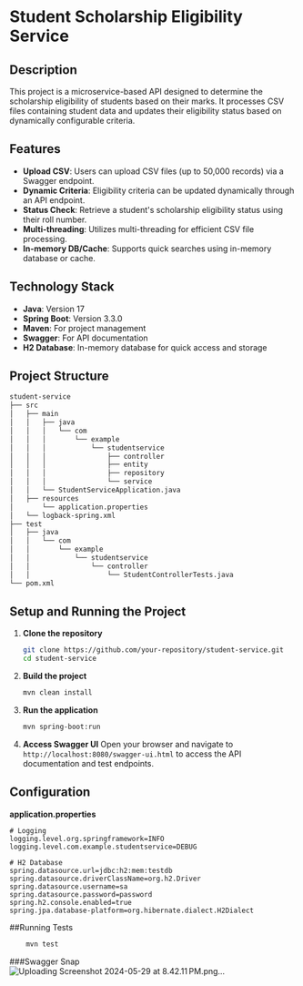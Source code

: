 # Student Scholarship Eligibility Service

## Description
This project is a microservice-based API designed to determine the scholarship eligibility of students based on their marks. It processes CSV files containing student data and updates their eligibility status based on dynamically configurable criteria.

## Features
- **Upload CSV**: Users can upload CSV files (up to 50,000 records) via a Swagger endpoint.
- **Dynamic Criteria**: Eligibility criteria can be updated dynamically through an API endpoint.
- **Status Check**: Retrieve a student's scholarship eligibility status using their roll number.
- **Multi-threading**: Utilizes multi-threading for efficient CSV file processing.
- **In-memory DB/Cache**: Supports quick searches using in-memory database or cache.

## Technology Stack
- **Java**: Version 17
- **Spring Boot**: Version 3.3.0
- **Maven**: For project management
- **Swagger**: For API documentation
- **H2 Database**: In-memory database for quick access and storage

## Project Structure
```bash
student-service
├── src
│   ├── main
│   │   ├── java
│   │   │   └── com
│   │   │       └── example
│   │   │           └── studentservice
│   │   │               ├── controller
│   │   │               ├── entity
│   │   │               ├── repository
│   │   │               └── service
│   │   └── StudentServiceApplication.java
│   ├── resources
│       └── application.properties
│   └── logback-spring.xml
├── test
│   ├── java
│   │   └── com
│   │       └── example
│   │           └── studentservice
│   │               └── controller
│   │                   └── StudentControllerTests.java
└── pom.xml
```


## Setup and Running the Project
1. **Clone the repository**
    ```bash
    git clone https://github.com/your-repository/student-service.git
    cd student-service
    ```

2. **Build the project**
    ```bash
    mvn clean install
    ```

3. **Run the application**
    ```bash
    mvn spring-boot:run
    ```

4. **Access Swagger UI**
    Open your browser and navigate to `http://localhost:8080/swagger-ui.html` to access the API documentation and test endpoints.

## Configuration
**application.properties**
```properties
# Logging
logging.level.org.springframework=INFO
logging.level.com.example.studentservice=DEBUG

# H2 Database
spring.datasource.url=jdbc:h2:mem:testdb
spring.datasource.driverClassName=org.h2.Driver
spring.datasource.username=sa
spring.datasource.password=password
spring.h2.console.enabled=true
spring.jpa.database-platform=org.hibernate.dialect.H2Dialect
```

##Running Tests
```bash
    mvn test
```

###Swagger Snap 
![Uploading Screenshot 2024-05-29 at 8.42.11 PM.png…]()
